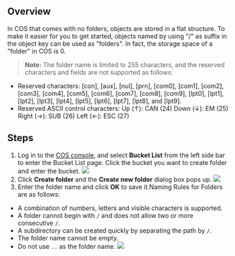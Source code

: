 ## Overview

In COS that comes with no folders, objects are stored in a flat structure. To make it easier for you to get started, objects named by using "/" as suffix in the object key can be used as "folders". In fact, the storage space of a "folder" in COS is 0.
>**Note:**
The folder name is limited to 255 characters, and the reserved characters and fields are not supported as follows:
 - Reserved characters: [con], [aux], [nul], [prn], [com0], [com1], [com2], [com3], [com4], [com5], [com6], [com7], [com8], [com9], [lpt0], [lpt1], [lpt2], [lpt3], [lpt4], [lpt5], [lpt6], [lpt7], [lpt8], and [lpt9].
 - Reserved ASCII control characters:
Up (↑): CAN (24)
Down (↓): EM (25) 
Right (→): SUB (26) 
Left (←): ESC (27) 

## Steps
1. Log in to the [COS console](https://intl.cloud.tencent.com/login), and select **Bucket List** from the left side bar to enter the Bucket List page. Click the bucket you want to create folder and enter the bucket.
![](https://main.qcloudimg.com/raw/8675c78498b1d65599a95945174bc567.png)
2. Click **Create folder** and the **Create new folder** dialog box pops up.
![](https://main.qcloudimg.com/raw/0d7592f9fa0dba6e59d408d09cf44303.png)
3. Enter the folder name and click **OK** to save it.Naming Rules for Folders are as follows:
 - A combination of numbers, letters and visible characters is supported.
 - A folder cannot begin with `/` and does not allow two or more consecutive `/`.
 - A subdirectory can be created quickly by separating the path by `/`.
 - The folder name cannot be empty.
 - Do not use `..` as the folder name.
![](https://main.qcloudimg.com/raw/867050320892e102b928a8ac925794f2.png)

